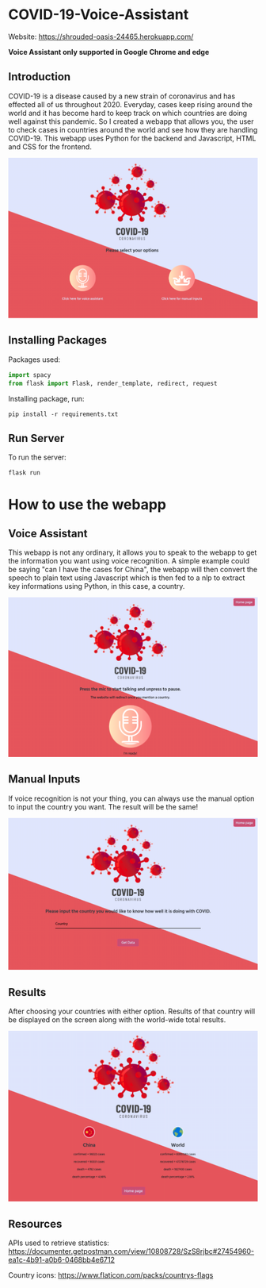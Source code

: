 # COVID-19-Voice-Assistant

Website: https://shrouded-oasis-24465.herokuapp.com/ 

<b>Voice Assistant only supported in Google Chrome and edge</b>

Introduction
------------
COVID-19 is a disease caused by a new strain of coronavirus and has effected all of us throughout 2020. Everyday, cases keep rising around the world and it has become hard to keep track on which countries are doing well against this pandemic. So I created a webapp that allows you, the user to check cases in countries around the world and see how they are handling COVID-19. This webapp uses Python for the backend and Javascript, HTML and CSS for the frontend.

![](static/images/intro.png)

Installing Packages
-------------------
Packages used:

```python
import spacy
from flask import Flask, render_template, redirect, request
```

Installing package, run:

```terminal
pip install -r requirements.txt
```

Run Server
----------
To run the server: 

```
flask run
```

How to use the webapp
=====================

Voice Assistant
---------------
This webapp is not any ordinary, it allows you to speak to the webapp to get the information you want using voice recognition. A simple example could be saying "can I have the cases for China", the webapp will then convert the speech to plain text using Javascript which is then fed to a nlp to extract key informations using Python, in this case, a country.

![](static/images/voiceAssistant.png)

Manual Inputs
-------------
If voice recognition is not your thing, you can always use the manual option to input the country you want. The result will be the same!

![](static/images/manualInputs.png)

Results
-------
After choosing your countries with either option. Results of that country will be displayed on the screen along with the world-wide total results.

![](static/images/result.png)

Resources
---------
APIs used to retrieve statistics: https://documenter.getpostman.com/view/10808728/SzS8rjbc#27454960-ea1c-4b91-a0b6-0468bb4e6712

Country icons: https://www.flaticon.com/packs/countrys-flags

